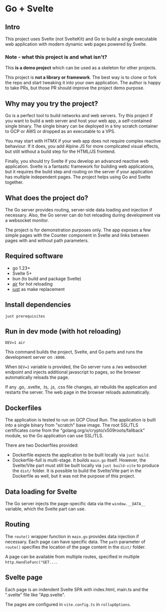 # Go + Svelte

## Intro

This project uses Svelte (not SvelteKit) and Go to build a single executable web application with modern dynamic web pages powered by Svelte.

### Note - what this project is and what isn't?

This **is a demo project** which can be used as a skeleton for other projects.

This project is **not a library or framework**. The best way is to clone or fork the repo and start tweaking it into your own application. The author is happy to take PRs, but those PR should improve the project demo purpose.

## Why may you try the project?

Go is a perfect tool to build networks and web servers. Try this project if you want to build a web server and host your web app, a self-contained single binary. The single binary can be deployed in a tiny scratch container to GCP or AWS or dropped as an executable to a VPS.

You may start with HTMX if your web app does not require complex reactive behaviour. If it does, you add Alpine JS for more complicated visual effects, but still without a build step for the HTML/JS frontend.

Finally, you should try Svelte if you develop an advanced reactive web application. Svelte is a fantastic framework for building web applications, but it requires the build step and routing on the server if your application has multiple independent pages. The project helps using Go and Svelte together.

## What does the project do?

The Go server provides routing, server-side data loading and injection if necessary. Also, the Go server can do hot reloading during development via a websocket monitor.

The project is for demonstration purposes only. The app exposes a few simple pages with the Counter component in Svelte and links between pages with and without path parameters.

## Required software

- go 1.23+
- Svelte 5+
- bun (to build and package Svelte)
- [air](https://github.com/air-verse/air) for hot reloading
- [just](https://just.systems) as make replacement

## Install dependencies

`just prerequisites`

## Run in dev mode (with hot reloading)

`DEV=1 air`

This command builds the project, Svelte, and Go parts and runs the development server on `:8000`.

When `DEV=1` variable is provided, the Go server runs a /ws websocket endpoint and injects additional javascript to pages, so the browser automatically reloads the page.

If any .go, .svelte, .ts, .js, .css file changes, air rebuilds the application and restarts the server. The web page in the browser reloads automatically.

## Dockerfiles

The application is tested to run on GCP Cloud Run. The application is built into a single binary from "scratch" base image. The root SSL/TLS certificates come from the "golang.org/x/crypto/x509roots/fallback" module, so the Go application can use SSL/TLS.

There are two Dockerfiles provided:

- Dockerfile expects the application to be built locally via `just build`.
- Dockerfile-full is multi-stage. It builds `main.go` itself. However, the Svelte/Vite part must still be built locally via `just build-vite` to produce the `dist/` folder. It is possible to build the Svelte/Vite part in the Dockerfile as well, but it was not the purpose of this project.

## Data loading for Svelte

The Go server injects the page-specific data via the `window.__DATA__` variable, which the Svelte part can use.

## Routing

The `route()` wrapper function in `main.go` provides data injection if necessary. Each page can have specific data. The `path` parameter of `route()` specifies the location of the page content in the `dist/` folder.

A page can be available from multiple routes, specified in multiple `http.HandleFunc("GET...`.

## Svelte page

Each page is an indendent Svelte SPA with index.html, main.ts and the ".svelte" file like "App.svelte".

The pages are configured in `vite.config.ts` in `rollupOptions`.
